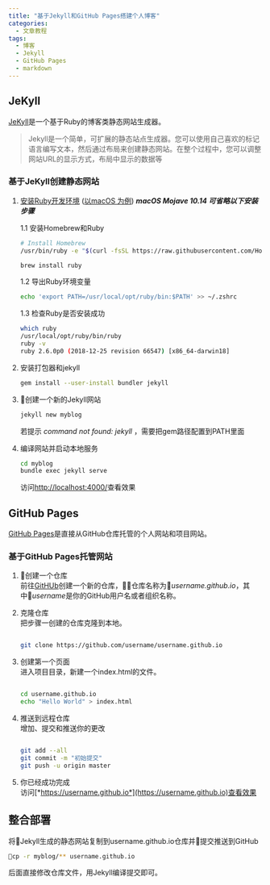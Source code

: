 ```yaml
---
title: "基于Jekyll和GitHub Pages搭建个人博客"
categories:
  - 文章教程
tags:
  - 博客
  - Jekyll
  - GitHub Pages
  - markdown
---
```


## JeKyll

[JeKyll](https://jekyllrb.com)是一个基于Ruby的博客类静态网站生成器。

> Jekyll是一个简单，可扩展的静态站点生成器。您可以使用自己喜欢的标记语言编写文本，然后通过布局来创建静态网站。在整个过程中，您可以调整网站URL的显示方式，布局中显示的数据等

### 基于JeKyll创建静态网站

1. [安装Ruby开发环境](https://jekyllrb.com/docs/installation/) ([以macOS 为例](https://jekyllrb.com/docs/installation/macos/)) ***macOS Mojave 10.14 可省略以下安装步骤***

   1.1 安装Homebrew和Ruby

    ``` bash
    # Install Homebrew
    /usr/bin/ruby -e "$(curl -fsSL https://raw.githubusercontent.com/Homebrew/install/master/install)"

    brew install ruby
    ```
   1.2 导出Ruby环境变量

    ``` bash
    echo 'export PATH=/usr/local/opt/ruby/bin:$PATH' >> ~/.zshrc
    ```

   1.3 检查Ruby是否安装成功

    ``` bash
    which ruby
    /usr/local/opt/ruby/bin/ruby
    ruby -v
    ruby 2.6.0p0 (2018-12-25 revision 66547) [x86_64-darwin18]
    ```
2. 安装打包器和jekyll

    ``` bash
    gem install --user-install bundler jekyll
    ```
3. 创建一个新的Jekyll网站

    ``` bash
    jekyll new myblog
    ```
    若提示 *command not found: jekyll* ，需要把gem路径配置到PATH里面

4. 编译网站并启动本地服务

   ``` bash
   cd myblog
   bundle exec jekyll serve
   ```

   访问[http://localhost:4000/](http://localhost:4000/)查看效果

## GitHub Pages

[GitHub Pages](https://pages.github.com/)是直接从GitHub仓库托管的个人网站和项目网站。

### 基于GitHub Pages托管网站

1. 创建一个仓库  
  前往[GitHUb](https://github.com/)创建一个新的仓库，仓库名称为*username.github.io*，其中*username*是你的GitHub用户名或者组织名称。

2. 克隆仓库  
   把步骤一创建的仓库克隆到本地。

   ``` bash

   git clone https://github.com/username/username.github.io
   ```

3. 创建第一个页面  
   进入项目目录，新建一个index.html的文件。

   ``` bash

   cd username.github.io
   echo "Hello World" > index.html
   ```

4. 推送到远程仓库  
   增加、提交和推送你的更改

   ``` bash

   git add --all
   git commit -m "初始提交"
   git push -u origin master
   ```

5. 你已经成功完成  
   访问[*https://username.github.io*](https://username.github.io)查看效果

## 整合部署

将Jekyll生成的静态网站复制到username.github.io仓库并提交推送到GitHub

``` bash
cp -r myblog/** username.github.io
```

后面直接修改仓库文件，用Jekyll编译提交即可。